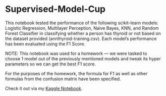 # Supervised-Model-Cup
This notebook tested the performance of the following scikit-learn models: Logistic Regression, Multilayer Perception, Naive Bayes, KNN, and Random Forest Classifier in classifying whether a person has thyroid or not based on the dataset provided (annthyroid-training.csv).  Each model’s performance has been evaluated using the F1 Score.  

NOTE: This notebook was used for a homework — we were tasked to choose 1 model out of the previously mentioned models and tweak its hyper parameters so we can get the best F1 score.

For the purposes of the homework, the formula for F1 as well as other formulas from the confusion matrix have been specified.

Check it out via my [Kaggle Notebook](https://www.kaggle.com/code/denissejoycealido/supervised-model-cup).
